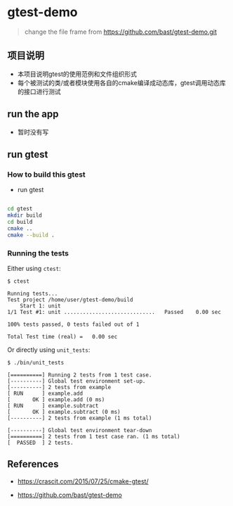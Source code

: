 
# gtest-demo

> change the file frame from https://github.com/bast/gtest-demo.git


## 项目说明
- 本项目说明gtest的使用范例和文件组织形式
- 每个被测试的类/或者模块使用各自的cmake编译成动态库，gtest调用动态库的接口进行测试



## run the app
- 暂时没有写
<!-- - run app
```bash
cd build
cmake ../
make
./xxx

``` -->

## run gtest

### How to build this gtest

- run gtest
```bash

cd gtest
mkdir build
cd build
cmake ..
cmake --build .
```


### Running the tests

Either using `ctest`:
```
$ ctest

Running tests...
Test project /home/user/gtest-demo/build
    Start 1: unit
1/1 Test #1: unit .............................   Passed    0.00 sec

100% tests passed, 0 tests failed out of 1

Total Test time (real) =   0.00 sec
```

Or directly using `unit_tests`:
```
$ ./bin/unit_tests

[==========] Running 2 tests from 1 test case.
[----------] Global test environment set-up.
[----------] 2 tests from example
[ RUN      ] example.add
[       OK ] example.add (0 ms)
[ RUN      ] example.subtract
[       OK ] example.subtract (0 ms)
[----------] 2 tests from example (1 ms total)

[----------] Global test environment tear-down
[==========] 2 tests from 1 test case ran. (1 ms total)
[  PASSED  ] 2 tests.

```




## References

- https://crascit.com/2015/07/25/cmake-gtest/

- https://github.com/bast/gtest-demo
